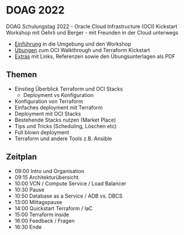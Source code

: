 <!-- markdownlint-disable MD033 -->
# DOAG 2022

DOAG Schulungstag 2022 - Oracle Cloud Infrastructure (OCI) Kickstart Workshop mit
Oehrli und Berger - mit Freunden in der Cloud unterwegs

- [Einführung](./doc/README.md) in die Umgebung und den Workshop
- [Übungen](./lab/README.md) zum OCI Walkthrough und Terraform Kickstart
- [Extras](./others/README.md) mit Links, Referenzen sowie den Übungsunterlagen als PDF
  
## Themen

- Einstieg Überblick Terraform und OCI Stacks
  - Deployment vs Konfiguration
- Konfiguration von Terraform
- Einfaches deployment mit Terraform
- Deployment mit OCI Stacks
- Bestehende Stacks nutzen (Market Place)
- Tips und Tricks (Scheduling, Löschen etc)
- Full blown deployment
- Terraform und andere Tools z.B. Ansible

## Zeitplan

- 09:00 Intro und Organisation
- 09:15 Architekturübersicht
- 10:00 VCN / Compute Service / Load Balancer
- 10:30 Pause
- 10:50 Database as a Service / ADB vs. DBCS
- 13:00 Mittagspause
- 14:00 Quickstart Terraform / IaC
- 15:00 Terraform inside
- 16:00 Feedback / Fragen
- 16:30 Ende
